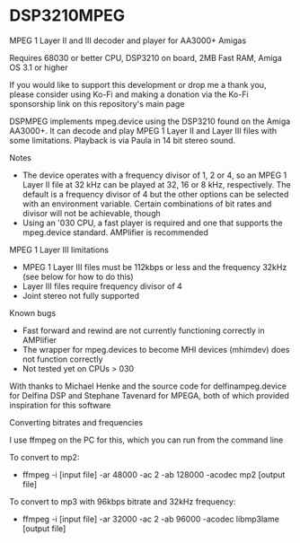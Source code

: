 # DSP3210MPEG
MPEG 1 Layer II and III decoder and player for AA3000+ Amigas

Requires 68030 or better CPU, DSP3210 on board, 2MB Fast RAM, Amiga OS 3.1 or higher

If you would like to support this development or drop me a thank you, please consider using Ko-Fi and making a donation via the Ko-Fi sponsorship link on this repository's main page

DSPMPEG implements mpeg.device using the DSP3210 found on the Amiga AA3000+.  It can decode and play MPEG 1 Layer II and Layer III files with some limitations.  Playback is via Paula in 14 bit stereo sound.

Notes
- The device operates with a frequency divisor of 1, 2 or 4, so an MPEG 1 Layer II file at 32 kHz can be played at 32, 16 or 8 kHz, respectively.  The default is a frequency divisor of 4 but the other options can be selected with an environment variable.  Certain combinations of bit rates and divisor will not be achievable, though
- Using an '030 CPU, a fast player is required and one that supports the mpeg.device standard.  AMPlifier is recommended

MPEG 1 Layer III limitations
- MPEG 1 Layer III files must be 112kbps or less and the frequency 32kHz (see below for how to do this)
- Layer III files require frequency divisor of 4
- Joint stereo not fully supported

Known bugs
- Fast forward and rewind are not currently functioning correctly in AMPlifier
- The wrapper for mpeg.devices to become MHI devices (mhimdev) does not function correctly
- Not tested yet on CPUs > 030

With thanks to Michael Henke and the source code for delfinampeg.device for Delfina DSP and Stephane Tavenard for MPEGA, both of which provided inspiration for this software

Converting bitrates and frequencies

I use ffmpeg on the PC for this, which you can run from the command line

To convert to mp2:

- ffmpeg -i [input file] -ar 48000 -ac 2 -ab 128000 -acodec mp2 [output file]

To convert to mp3 with 96kbps bitrate and 32kHz frequency:

- ffmpeg -i [input file] -ar 32000 -ac 2 -ab 96000 -acodec libmp3lame [output file]
